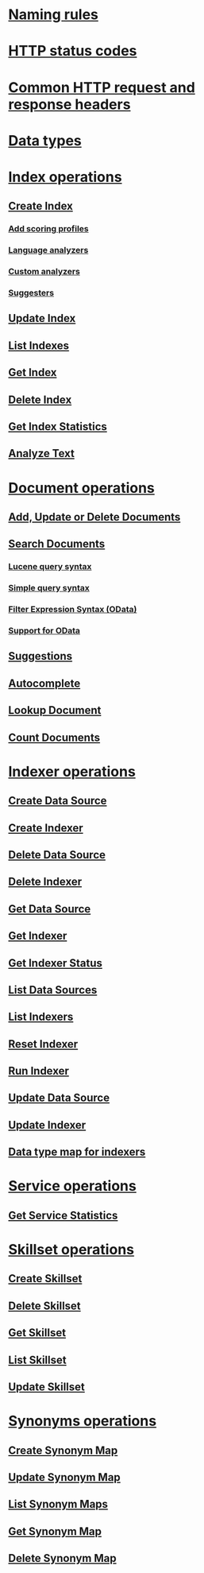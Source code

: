 # [Naming rules](naming-rules.md)
# [HTTP status codes](http-status-codes.md)
# [Common HTTP request and response headers](common-http-request-and-response-headers-used-in-azure-search.md)
# [Data types](supported-data-types.md)
# [Index operations](index-operations.md)
## [Create Index](create-index.md)
### [Add scoring profiles](add-scoring-profiles-to-a-search-index.md)
### [Language analyzers](language-support.md)
### [Custom analyzers](custom-analyzers-in-azure-search.md)
### [Suggesters](suggesters.md)
## [Update Index](update-index.md)
## [List Indexes](list-indexes.md)
## [Get Index](get-index.md)
## [Delete Index](delete-index.md)
## [Get Index Statistics](get-index-statistics.md)
## [Analyze Text](test-analyzer.md)
# [Document operations](document-operations.md)
## [Add, Update or Delete Documents](addupdate-or-delete-documents.md)
## [Search Documents](search-documents.md)
### [Lucene query syntax](lucene-query-syntax-in-azure-search.md)
### [Simple query syntax](simple-query-syntax-in-azure-search.md)
### [Filter Expression Syntax (OData)](odata-expression-syntax-for-azure-search.md)
### [Support for OData](support-for-odata.md)
## [Suggestions](suggestions.md)
## [Autocomplete](autocomplete.md)
## [Lookup Document](lookup-document.md)
## [Count Documents](count-documents.md)
# [Indexer operations](indexer-operations.md)
## [Create Data Source](create-data-source.md)
## [Create Indexer](create-indexer.md)
## [Delete Data Source](delete-data-source.md)
## [Delete Indexer](delete-indexer.md)
## [Get Data Source](get-data-source.md)
## [Get Indexer](get-indexer.md)
## [Get Indexer Status](get-indexer-status.md)
## [List Data Sources](list-data-sources.md)
## [List Indexers](list-indexers.md)
## [Reset Indexer ](reset-indexer.md)
## [Run Indexer](run-indexer.md)
## [Update Data Source](update-data-source.md)
## [Update Indexer](update-indexer.md)
## [Data type map for indexers](data-type-map-for-indexers-in-azure-search.md)
# [Service operations](service-operations.md)
## [Get Service Statistics](get-service-statistics.md)
# [Skillset operations](skillset-operations.md)
## [Create Skillset](create-skillset.md)
## [Delete Skillset](delete-skillset.md)
## [Get Skillset](get-skillset.md)
## [List Skillset](list-skillset.md)
## [Update Skillset](update-skillset.md)
# [Synonyms operations](synonym-map-operations.md)
## [Create Synonym Map](create-synonym-map.md)
## [Update Synonym Map](update-synonym-map.md)
## [List Synonym Maps](list-synonym-maps.md)
## [Get Synonym Map](get-synonym-map.md)
## [Delete Synonym Map](delete-synonym-map.md)

